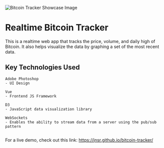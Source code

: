 ![Bitcoin Tracker Showcase Image](https://i.imgur.com/vK7fI8t.png)

# Realtime Bitcoin Tracker

This is a realtime web app that tracks the price, volume, and daily high of Bitcoin. It also helps visualize the data by graphing a set of the most recent data.

## Key Technologies Used

``` 
Adobe Photoshop
- UI Design

Vue
- Frontend JS Framework

D3
- JavaScript data visualization library

WebSockets
- Enables the ability to stream data from a server using the pub/sub pattern


```

For a live demo, check out this link: https://jnsr.github.io/bitcoin-tracker/
